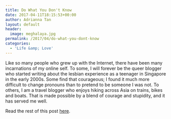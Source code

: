 ```yaml
---
title: Do What You Don't Know
date: 2017-04-11T18:15:53+00:00
author: Adrianna Tan
layout: default
header:
  image: meghalaya.jpg
permalink: /2017/04/do-what-you-dont-know
categories:
  - 'Life &amp; Love'
---
```

Like so many people who grew up with the Internet, there have been many incarnations of my online self. To some, I will forever be the queer blogger who started writing about the lesbian experience as a teenager in Singapore in the early 2000s. Some find that courageous; I found it much more difficult to change pronouns than to pretend to be someone I was not. To others, I am a travel blogger who enjoys hiking across Asia on trains, bikes and boats. That is made possible by a blend of courage and stupidity, and it has served me well.

Read the rest of this post [here](http://www.hnworth.com/article/2017/04/07/stories-of-courage-adrianna-tan/).
